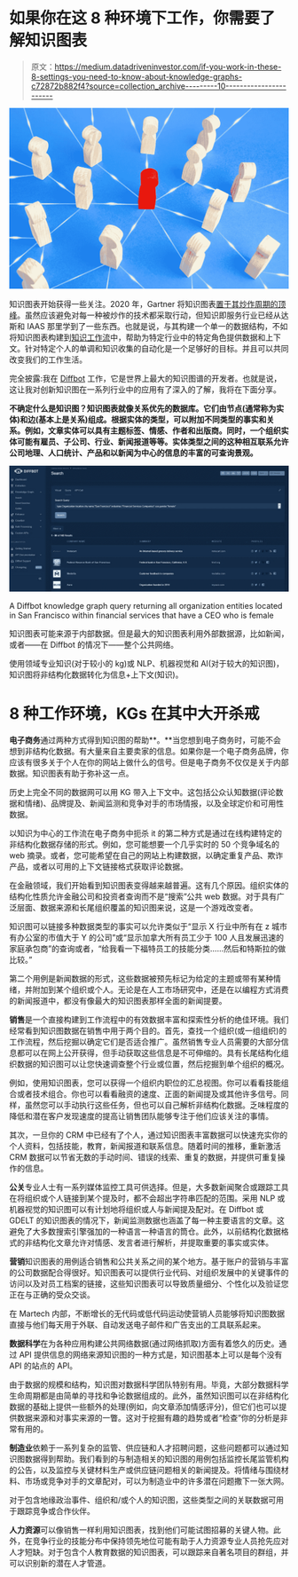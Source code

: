 # 如果你在这 8 种环境下工作，你需要了解知识图表

> 原文：<https://medium.datadriveninvestor.com/if-you-work-in-these-8-settings-you-need-to-know-about-knowledge-graphs-c72872b882f4?source=collection_archive---------10----------------------->

![](img/90b5a9c8f56346d34297e66be89b0c4c.png)

知识图表开始获得一些关注。2020 年，Gartner 将知识图表[置于其炒作周期的顶峰](https://allegrograph.com/gartner-hype-cycle-for-ai-knowledge-graphs/)。虽然应该避免对每一种被炒作的技术都采取行动，但知识即服务行业已经从达斯和 IAAS 那里学到了一些东西。也就是说，与其构建一个单一的数据结构，不如将知识图表构建到[知识工作流](https://blog.diffbot.com/from-knowledge-graphs-to-knowledge-workflows/)中，帮助为特定行业中的特定角色提供数据和上下文。针对特定个人的单调和知识收集的自动化是一个足够好的目标。并且可以共同改变我们的工作生活。

完全披露:我在 [Diffbot](https://www.diffbot.com) 工作，它是世界上最大的知识图谱的开发者。也就是说，这让我对创新知识图在一系列行业中的应用有了深入的了解，我将在下面分享。

**不确定什么是知识图？知识图表就像关系优先的数据库。它们由节点(通常称为实体)和边(基本上是关系)组成。根据实体的类型，可以附加不同类型的事实和关系。例如，文章实体可以具有主题标签、情感、作者和出版商。同时，一个组织实体可能有雇员、子公司、行业、新闻报道等等。实体类型之间的这种相互联系允许公司地理、人口统计、产品和以新闻为中心的信息的丰富的可查询景观。**

![](img/812c4039921830b36c453140189ae664.png)

A Diffbot knowledge graph query returning all organization entities located in San Francisco within financial services that have a CEO who is female

知识图表可能来源于内部数据。但是最大的知识图表利用外部数据源，比如新闻，或者——在 Diffbot 的情况下——整个公共网络。

使用领域专业知识(对于较小的 kg)或 NLP、机器视觉和 AI(对于较大的知识图)，知识图将非结构化数据转化为信息+上下文(知识)。

# 8 种工作环境，KGs 在其中大开杀戒

**电子商务**通过两种方式得到知识图的帮助**。**当您想到电子商务时，可能不会想到非结构化数据。有大量来自主要卖家的信息。如果你是一个电子商务品牌，你应该有很多关于个人在你的网站上做什么的信号。但是电子商务不仅仅是关于内部数据。知识图表有助于弥补这一点。

历史上完全不同的数据网可以用 KG 带入上下文中。这包括公众认知数据(评论数据和情绪)、品牌提及、新闻监测和竞争对手的市场情报，以及全球定价和可用性数据。

以知识为中心的工作流在电子商务中扼杀 it 的第二种方式是通过在线构建特定的非结构化数据存储的形式。例如，您可能想要一个几乎实时的 50 个竞争域名的 web 摘录。或者，您可能希望在自己的网站上构建数据，以确定重复产品、欺诈产品，或者以可用的上下文链接格式获取评论数据。

在金融领域，我们开始看到知识图表变得越来越普遍。这有几个原因。组织实体的结构化性质允许金融公司和投资者查询而不是“搜索”公共 web 数据。对于具有广泛层面、数据来源和长尾组织覆盖的知识图来说，这是一个游戏改变者。

知识图可以链接多种数据类型的事实可以允许类似于“显示 X 行业中所有在 z 城市有办公室的市值大于 Y 的公司”或“显示加拿大所有员工少于 100 人且发展迅速的家庭承包商”的查询或者，“给我看一下福特员工的技能分类……然后和特斯拉的做比较。”

第二个用例是新闻数据的形式，这些数据被预先标记为给定的主题或带有某种情绪，并附加到某个组织或个人。无论是在人工市场研究中，还是在以编程方式消费的新闻报道中，都没有像最大的知识图表那样全面的新闻提要。

**销售**是一个直接构建到工作流程中的有效数据丰富和探索性分析的绝佳环境。我们经常看到知识图数据在销售中用于两个目的。首先，查找一个组织(或一组组织)的工作流程，然后挖掘以确定它们是否适合推广。虽然销售专业人员需要的大部分信息都可以在网上公开获得，但手动获取这些信息是不可伸缩的。具有长尾结构化组织数据的知识图可以让您快速调查整个行业或位置，然后挖掘到单个组织的概况。

例如，使用知识图表，您可以获得一个组织内职位的汇总视图。你可以看看技能组合或者技术组合。你也可以看看融资的速度、正面的新闻提及或其他许多信号。同样，虽然您可以手动执行这些任务，但也可以自己解析非结构化数据。乏味程度的降低和潜在客户发现速度的提高让销售团队能够专注于他们应该关注的事情。

其次，一旦你的 CRM 中已经有了个人，通过知识图表丰富数据可以快速充实你的个人资料，包括技能，教育，新闻报道和联系信息。随着时间的推移，重新激活 CRM 数据可以节省无数的手动时间、错误的线索、重复的数据，并提供可重复操作的信息。

**公关**专业人士有一系列媒体监控工具可供选择。但是，大多数新闻聚合或跟踪工具在将组织或个人链接到某个提及时，都不会超出字符串匹配的范围。采用 NLP 或机器视觉的知识图可以有计划地将组织或人与新闻提及配对。在 Diffbot 或 GDELT 的知识图表的情况下，新闻监测数据也涵盖了每一种主要语言的文章。这避免了大多数搜索引擎强加的一种语言一种语言的筒仓。此外，以前结构化数据格式的非结构化文章允许对情感、发言者进行解析，并提取重要的事实或实体。

**营销**知识图表的用例适合销售和公共关系之间的某个地方。基于账户的营销与丰富的公司数据配合得很好。知识图表可以提供行业代码、对组织发展中的关键事件的访问以及对员工档案的链接，这些知识图表可以导致质量细分、个性化以及验证您正在与正确的受众交谈。

在 Martech 内部，不断增长的无代码或低代码运动使营销人员能够将知识图数据直接与他们每天用于外联、自动发送电子邮件和广告支出的工具联系起来。

**数据科学**在为各种应用构建公共网络数据(通过网络抓取)方面有着悠久的历史。通过 API 提供信息的网络来源知识图的一种方式是，知识图基本上可以是每个没有 API 的站点的 API。

由于数据的规模和结构，知识图对数据科学团队特别有用。毕竟，大部分数据科学生命周期都是由简单的寻找和争论数据组成的。此外，虽然知识图可以在非结构化数据的基础上提供一些额外的处理(例如，向文章添加情感评分)，但它们也可以提供数据来源和对事实来源的一瞥。这对于挖掘有趣的趋势或者“检查”你的分析是非常有用的。

**制造业**依赖于一系列复杂的监管、供应链和人才招聘问题，这些问题都可以通过知识图数据得到帮助。我们看到的与制造相关的知识图的用例包括监控长尾监管机构的公告，以及监控与关键材料生产或供应链问题相关的新闻提及。将情绪与围绕材料、市场或竞争对手的文章配对，可以为制造业中的许多潜在问题撒下一张大网。

对于包含地缘政治事件、组织和/或个人的知识图，这些类型之间的关联数据可用于跟踪竞争或合作伙伴。

**人力资源**可以像销售一样利用知识图表，找到他们可能试图招募的关键人物。此外，在竞争行业的技能分布中保持领先地位可能有助于人力资源专业人员抢先应对人才短缺。对于包含个人教育数据的知识图表，可以跟踪来自著名项目的群组，并可以识别新的潜在人才管道。